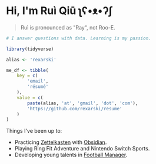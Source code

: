 # Hi, I'm Ruì Qiū ʅʕ•ᴥ•ʔʃ

> Ruì is pronounced as "Ray", not Roo-E.

```r
# I answer questions with data. Learning is my passion.

library(tidyverse)

alias <- 'rexarski'

me_df <- tibble(
    key = c(
        'email',
        'résumé'
    ),
    value = c(
        paste(alias, 'at', 'gmail', 'dot', 'com'),
        'https://github.com/rexarski/resume'
    )
)
```

Things I've been up to:

- Practicing [Zettelkasten](https://en.wikipedia.org/wiki/Zettelkasten) with [Obsidian](https://obsidian.md/).
- Playing Ring Fit Adventure and Nintendo Switch Sports.
- Developing young talents in [Football Manager](https://www.footballmanager.com/).
